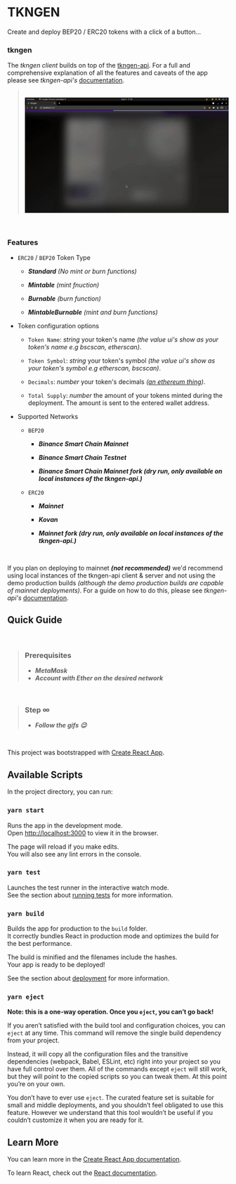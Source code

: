 # TKNGEN

Create and deploy BEP20 / ERC20 tokens with a click of a button...

### tkngen

The *tkngen client* builds on top of the [tkngen-api](https://github.com/sntsabode/tkngen-api). For a full and comprehensive explanation of all the features and caveats of the app please see *tkngen-api's* [documentation](https://github.com/sntsabode/tkngen-api#readme).

> <img src="./misc/sc1.gif" alt=""/>
> <img src="./misc/sc2.gif" alt=""/>

<br/>

### Features

* `ERC20` / `BEP20` Token Type
  
  * ***Standard*** *(No mint or burn functions)*

  * ***Mintable*** *(mint fnuction)*

  * ***Burnable*** *(burn function)*

  * ***MintableBurnable*** *(mint and burn functions)*

* Token configuration options

  * `Token Name`: *string* your token's name *(the value ui's show as your token's name e.g bscscan, etherscan)*.

  * `Token Symbol`: *string* your token's symbol *(the value ui's show as your token's symbol e.g etherscan, bscscan)*.

  * `Decimals`: *number* your token's decimals *([an ethereum thing](https://docs.openzeppelin.com/contracts/3.x/erc20#a-note-on-decimals))*.

  * `Total Supply`: *number* the amount of your tokens minted during the deployment. The amount is sent to the entered wallet address.

* Supported Networks

  * `BEP20`

    * ***Binance Smart Chain Mainnet***

    * ***Binance Smart Chain Testnet***

    * ***Binance Smart Chain Mainnet fork (dry run, only available on local instances of the tkngen-api.)***


  * `ERC20`

    * ***Mainnet***

    * ***Kovan***

    * ***Mainnet fork (dry run, only available on local instances of the tkngen-api.)***

<br/>

If you plan on deploying to mainnet ***(not recommended)*** we'd recommend using local instances of the tkngen-api client & server and not using the demo production builds *(although the demo production builds are capable of mainnet deployments)*. For a guide on how to do this, please see *tkngen-api's* [documentation](https://github.com/sntsabode/tkngen-api#readme).

## Quick Guide

<br/>

> ### Prerequisites
>
> * ***MetaMask***
> * ***Account with Ether on the desired network***

<br/>

> ### Step ∞
> * ***Follow the gifs 😉***

<br/>

This project was bootstrapped with [Create React App](https://github.com/facebook/create-react-app).

## Available Scripts

In the project directory, you can run:

### `yarn start`

Runs the app in the development mode.\
Open [http://localhost:3000](http://localhost:3000) to view it in the browser.

The page will reload if you make edits.\
You will also see any lint errors in the console.

### `yarn test`

Launches the test runner in the interactive watch mode.\
See the section about [running tests](https://facebook.github.io/create-react-app/docs/running-tests) for more information.

### `yarn build`

Builds the app for production to the `build` folder.\
It correctly bundles React in production mode and optimizes the build for the best performance.

The build is minified and the filenames include the hashes.\
Your app is ready to be deployed!

See the section about [deployment](https://facebook.github.io/create-react-app/docs/deployment) for more information.

### `yarn eject`

**Note: this is a one-way operation. Once you `eject`, you can’t go back!**

If you aren’t satisfied with the build tool and configuration choices, you can `eject` at any time. This command will remove the single build dependency from your project.

Instead, it will copy all the configuration files and the transitive dependencies (webpack, Babel, ESLint, etc) right into your project so you have full control over them. All of the commands except `eject` will still work, but they will point to the copied scripts so you can tweak them. At this point you’re on your own.

You don’t have to ever use `eject`. The curated feature set is suitable for small and middle deployments, and you shouldn’t feel obligated to use this feature. However we understand that this tool wouldn’t be useful if you couldn’t customize it when you are ready for it.

## Learn More

You can learn more in the [Create React App documentation](https://facebook.github.io/create-react-app/docs/getting-started).

To learn React, check out the [React documentation](https://reactjs.org/).
